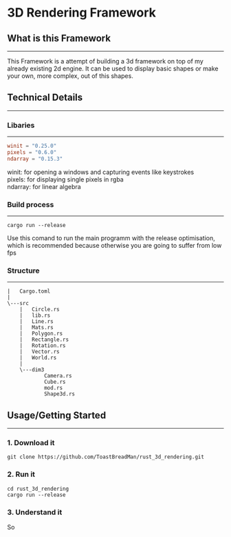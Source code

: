 # 3D Rendering Framework
## What is this Framework
---
This Framework is a attempt of building a 3d framework on top of my already existing 2d engine. It can be used to display basic shapes or make your own, more complex, out of this shapes.

## Technical Details 
---
### Libaries
---
````toml
winit = "0.25.0"
pixels = "0.6.0"
ndarray = "0.15.3"
````
winit: for opening a windows and capturing events like keystrokes </br>
pixels: for displaying single pixels in rgba </br>
ndarray: for linear algebra
### Build process
---
````shell
cargo run --release
````
Use this comand to run the main programm with the release optimisation, which is recommended because otherwise you are going to suffer from low fps
### Structure
---
````
|   Cargo.toml
|
\---src
    |   Circle.rs
    |   lib.rs
    |   Line.rs
    |   Mats.rs
    |   Polygon.rs
    |   Rectangle.rs
    |   Rotation.rs
    |   Vector.rs
    |   World.rs
    |
    \---dim3
            Camera.rs
            Cube.rs
            mod.rs
            Shape3d.rs
````
## Usage/Getting Started
---
### 1. Download it
````shell
git clone https://github.com/ToastBreadMan/rust_3d_rendering.git
````
### 2. Run it
```shell
cd rust_3d_rendering
cargo run --release 
```` 

### 3. Understand it
So 
